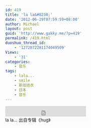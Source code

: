 ```yaml
---
id: 419
title: 'la la&#8230;'
date: '2012-06-29T07:59:59+08:00'
author: Michael
layout: post
guid: 'http://www.gakky.me/?p=419'
permalink: /419.html
duoshuo_thread_id:
    - '1272072281174049509'
Views:
    - '31'
categories:
    - 音乐
tags:
    - lala...
    - smile
    - 新垣结衣
    - 日本
    - 音乐
---
```


<div class="audio_player"><iframe allowtransparency="true" frameborder="0" height="33" loading="lazy" scrolling="no" src="http://www.diandian.com/n/common/player?feedId=488fa160-c181-11e1-9842-782bcb383994" width="257"></iframe></div>la la… 出自专辑《hug》